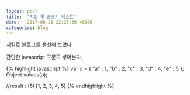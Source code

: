 ```yaml
---
layout: post
title:  "지킬 첫 글쓰기 테스트"
date:   2017-08-28 22:25:36 +0900
categories: blog
---
```


지킬로 블로그를 생성해 보았다.

간단한 javascript 구문도 넣어본다.

{% highlight javascript %}
var o = { "a" : 1, "b" : 2, "c" : 3, "d" : 4, "e" : 5 };
Object.values(o);

//result : (5) [1, 2, 3, 4, 5]
{% endhighlight %}

